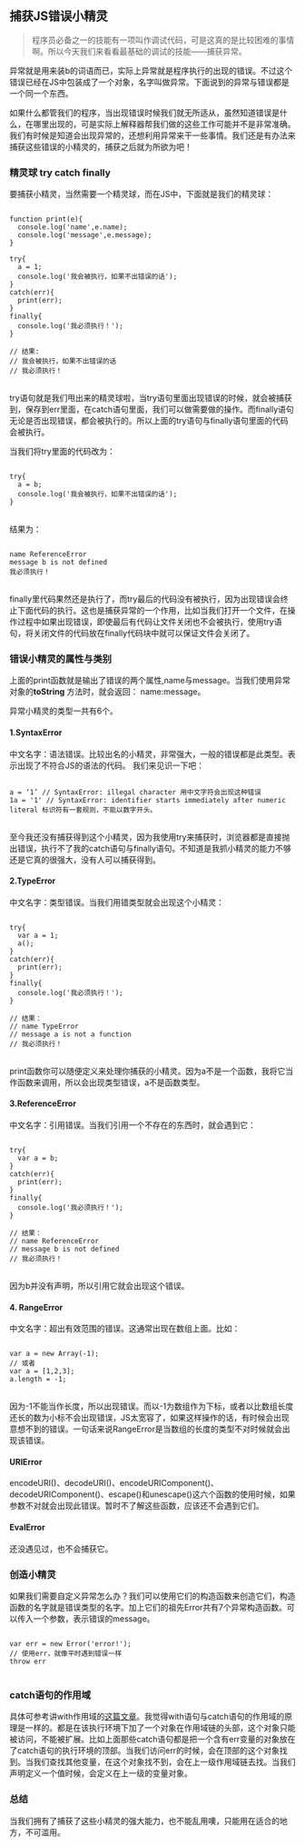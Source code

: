 ## 捕获JS错误小精灵

> 程序员必备之一的技能有一项叫作调试代码，可是这真的是比较困难的事情啊。所以今天我们来看看最基础的调试的技能——捕获异常。

异常就是用来装b的词语而已，实际上异常就是程序执行的出现的错误。不过这个错误已经在JS中包装成了一个对象，名字叫做异常。下面说到的异常与错误都是一个同一个东西。

如果什么都管我们的程序，当出现错误时候我们就无所适从，虽然知道错误是什么，在哪里出现的，可是实际上解释器帮我们做的这些工作可能并不是非常准确。我们有时候是知道会出现异常的，还想利用异常来干一些事情。我们还是有办法来捕获这些错误的小精灵的，捕获之后就为所欲为吧！

### 精灵球 try catch finally

要捕获小精灵，当然需要一个精灵球，而在JS中，下面就是我们的精灵球：

<pre>
<code>
function print(e){
  console.log('name',e.name);
  console.log('message',e.message);
}

try{
  a = 1;
  console.log('我会被执行，如果不出错误的话');
}
catch(err){
  print(err);
}
finally{
  console.log('我必须执行！');
}

// 结果:
// 我会被执行，如果不出错误的话
// 我必须执行！ 
</code>
</pre>

try语句就是我们甩出来的精灵球啦，当try语句里面出现错误的时候，就会被捕获到，保存到err里面，在catch语句里面，我们可以做需要做的操作。而finally语句无论是否出现错误，都会被执行的。所以上面的try语句与finally语句里面的代码会被执行。

当我们将try里面的代码改为：

<pre>
<code>
try{
  a = b;
  console.log('我会被执行，如果不出错误的话');
}
</code>
</pre>

结果为：

<pre>
<code>
name ReferenceError
message b is not defined
我必须执行！
</code>
</pre>

finally里代码果然还是执行了，而try最后的代码没有被执行，因为出现错误会终止下面代码的执行。这也是捕获异常的一个作用，比如当我们打开一个文件，在操作过程中如果出现错误，即使最后有代码让文件关闭也不会被执行，使用try语句，将关闭文件的代码放在finally代码块中就可以保证文件会关闭了。

### 错误小精灵的属性与类别

上面的print函数就是输出了错误的两个属性,name与message。当我们使用异常对象的**toString** 方法时，就会返回： name:message。

异常小精灵的类型一共有6个。

#### 1.SyntaxError

中文名字：语法错误。比较出名的小精灵，非常强大，一般的错误都是此类型。表示出现了不符合JS的语法的代码。
我们来见识一下吧：

<pre>
<code>
a = ‘1’ // SyntaxError: illegal character 用中文字符会出现这种错误
1a = '1' // SyntaxError: identifier starts immediately after numeric literal 标识符有一套规则，不能以数字开头。
</code>
</pre>

至今我还没有捕获得到这个小精灵，因为我使用try来捕获时，浏览器都是直接抛出错误，执行不了我的catch语句与finally语句。不知道是我抓小精灵的能力不够还是它真的很强大，没有人可以捕获得到。

#### 2.TypeError

中文名字：类型错误。当我们用错类型就会出现这个小精灵：

<pre>
<code>
try{
  var a = 1;
  a();
}
catch(err){
  print(err);
}
finally{
  console.log('我必须执行！');
}

// 结果：
// name TypeError
// message a is not a function
// 我必须执行！
</code>
</pre>

print函数你可以随便定义来处理你捕获的小精灵。因为a不是一个函数，我将它当作函数来调用，所以会出现类型错误，a不是函数类型。

#### 3.ReferenceError

中文名字：引用错误。当我们引用一个不存在的东西时，就会遇到它：

<pre>
<code>
try{
  var a = b;
}
catch(err){
  print(err);
}
finally{
  console.log('我必须执行！');
}

// 结果：
// name ReferenceError
// message b is not defined
// 我必须执行！
</code>
</pre>

因为b并没有声明，所以引用它就会出现这个错误。

#### 4. RangeError

中文名字：超出有效范围的错误。这通常出现在数组上面。比如：
<pre>
<code>
var a = new Array(-1);
// 或者
var a = [1,2,3];
a.length = -1;
</code>
</pre>

因为-1不能当作长度，所以出现错误。而以-1为数组作为下标，或者以比数组长度还长的数为小标不会出现错误，JS太宽容了，如果这样操作的话，有时候会出现意想不到的错误。一句话来说RangeError是当数组的长度的类型不对时候就会出现该错误。

#### URIError

encodeURI()、decodeURI()、encodeURIComponent()、decodeURIComponent()、escape()和unescape()这六个函数的使用时候，如果参数不对就会出现此错误。暂时不了解这些函数，应该还不会遇到它们。

#### EvalError

还没遇见过，也不会捕获它。

### 创造小精灵

如果我们需要自定义异常怎么办？我们可以使用它们的构造函数来创造它们，构造函数的名字就是错误类型的名字。加上它们的祖先Error共有7个异常构造函数。可以传入一个参数，表示错误的message。

<pre>
<code>
var err = new Error('error!');
// 使用err，就像平时遇到错误一样
throw err
</code>
</pre>

### catch语句的作用域

具体可参考讲with作用域的[这篇文章](http://www.cnblogs.com/zz334396884/p/4951042.html)。我觉得with语句与catch语句的作用域的原理是一样的。都是在该执行环境下加了一个对象在作用域链的头部，这个对象只能被访问，不能被扩展。比如上面那些catch语句都是把一个含有err变量的对象放在了catch语句的执行环境的顶部。当我们访问err的时候，会在顶部的这个对象找到。当我们查找其他变量，在这个对象找不到，会在上一级作用域链去找。当我们声明定义一个值时候，会定义在上一级的变量对象。

### 总结

当我们拥有了捕获了这些小精灵的强大能力，也不能乱用噢，只能用在适合的地方，不可滥用。
